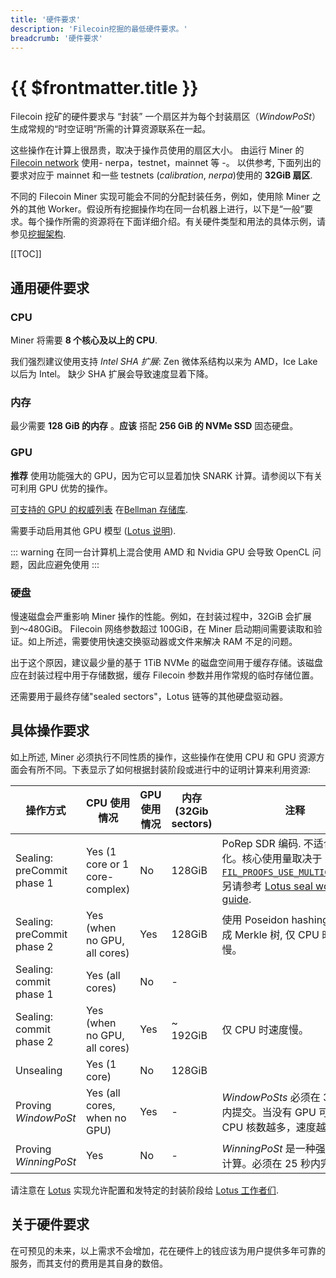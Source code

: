 ```yaml
---
title: '硬件要求'
description: 'Filecoin挖掘的最低硬件要求。'
breadcrumb: '硬件要求'
---
```


# {{ $frontmatter.title }}

Filecoin 挖矿的硬件要求与 “封装” 一个扇区并为每个封装扇区（_WindowPoSt_）生成常规的“时空证明”所需的计算资源联系在一起。

这些操作在计算上很昂贵，取决于操作员使用的扇区大小。 由运行 Miner 的 [Filecoin network](https://network.filecoin.io) 使用- nerpa，testnet，mainnet 等 -。 以供参考, 下面列出的要求对应于 mainnet 和一些 testnets (_calibration_, _nerpa_)使用的 **32GiB 扇区**.

不同的 Filecoin Miner 实现可能会不同的分配封装任务，例如，使用除 Miner 之外的其他 Worker。假设所有挖掘操作均在同一台机器上进行，以下是“一般”要求。每个操作所需的资源将在下面详细介绍。有关硬件类型和用法的具体示例，请参见[挖掘架构](mining-architectures.md).

[[TOC]]

## 通用硬件要求

### CPU

Miner 将需要 **8 个核心及以上的 CPU**.

我们强烈建议使用支持 _Intel SHA 扩展_: Zen 微体系结构以来为 AMD，Ice Lake 以后为 Intel。 缺少 SHA 扩展会导致速度显着下降。

### 内存

最少需要 **128 GiB 的内存** 。**应该** 搭配 **256 GiB 的 NVMe SSD** 固态硬盘。

### GPU

**推荐** 使用功能强大的 GPU，因为它可以显着加快 SNARK 计算。请参阅以下有关可利用 GPU 优势的操作。

[可支持的 GPU 的权威列表](https://github.com/filecoin-project/bellman#supported--tested-cards) 在[Bellman 存储库](https://github.com/filecoin-project/bellman#supported--tested-cards).

需要手动启用其他 GPU 模型 ([Lotus 说明](lotus/gpus.md)).

::: warning
在同一台计算机上混合使用 AMD 和 Nvidia GPU 会导致 OpenCL 问题，因此应避免使用
:::

### 硬盘

慢速磁盘会严重影响 Miner 操作的性能。例如，在封装过程中，32GiB 会扩展到〜480GiB。 Filecoin 网络参数超过 100GiB，在 Miner 启动期间需要读取和验证。如上所述，需要使用快速交换驱动器或文件来解决 RAM 不足的问题。

出于这个原因，建议最少量的基于 1TiB NVMe 的磁盘空间用于缓存存储。该磁盘应在封装过程中用于存储数据，缓存 Filecoin 参数并用作常规的临时存储位置。

还需要用于最终存储"sealed sectors"，Lotus 链等的其他硬盘驱动器。

## 具体操作要求

如上所述, Miner 必须执行不同性质的操作，这些操作在使用 CPU 和 GPU 资源方面会有所不同。下表显示了如何根据封装阶段或进行中的证明计算来利用资源:

| 操作方式                   | CPU 使用情况                   | GPU 使用情况 | 内存 (32Gib sectors) | 注释                                                                                                                                                                                               |
| -------------------------- | ------------------------------ | ------------ | -------------------- | -------------------------------------------------------------------------------------------------------------------------------------------------------------------------------------------------- |
| Sealing: preCommit phase 1 | Yes (1 core or 1 core-complex) | No           | 128GiB               | PoRep SDR 编码. 不适合并行化。核心使用量取决于 [`FIL_PROOFS_USE_MULTICORE_SDR`](https://github.com/filecoin-project/rust-fil-proofs/). 另请参考 [Lotus seal workers guide](lotus/seal-workers.md). |
| Sealing: preCommit phase 2 | Yes (when no GPU, all cores)   | Yes          | 128GiB               | 使用 Poseidon hashing 算法生成 Merkle 树, 仅 CPU 时速度较慢。                                                                                                                                      |
| Sealing: commit phase 1    | Yes (all cores)                | No           | -                    |                                                                                                                                                                                                    |
| Sealing: commit phase 2    | Yes (when no GPU, all cores)   | Yes          | ~ 192GiB             | 仅 CPU 时速度慢。                                                                                                                                                                                  |
| Unsealing                  | Yes (1 core)                   | No           | 128GiB               |                                                                                                                                                                                                    |
| Proving _WindowPoSt_       | Yes (all cores, when no GPU)   | Yes          | -                    | _WindowPoSts_ 必须在 30 分钟内提交。当没有 GPU 可用时，CPU 核数越多，速度越快                                                                                                                          |
| Proving _WinningPoSt_      | Yes                            | No           | -                    | _WinningPoSt_ 是一种强度较低的计算。必须在 25 秒内完成。                                                                                                                                           |

请注意在 [Lotus](lotus/README.md) 实现允许配置和发特定的封装阶段给 [Lotus 工作者们](lotus/seal-workers.md).

## 关于硬件要求

在可预见的未来，以上需求不会增加，花在硬件上的钱应该为用户提供多年可靠的服务，而其支付的费用是其自身的数倍。
